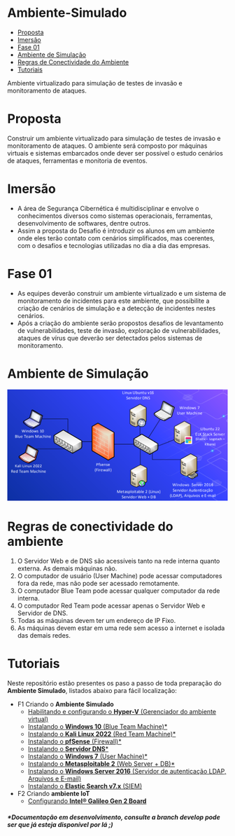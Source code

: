 # Ambiente-Simulado

- [Proposta](#proposta)
- [Imersão](#imersão)
- [Fase 01](#fase-01)
- [Ambiente de Simulação](#ambiente-de-simulação)
- [Regras de Conectividade do Ambiente](#regras-de-conectividade-do-ambiente)
- [Tutoriais](#tutoriais)

Ambiente virtualizado para simulação de testes de invasão e monitoramento de ataques.

# Proposta

Construir um ambiente virtualizado para simulação de testes de invasão e monitoramento de ataques. O ambiente será composto por máquinas virtuais e sistemas embarcados onde dever ser possível o estudo cenários de ataques, ferramentas e monitoria de eventos.

# Imersão

- A área de Segurança Cibernética é multidisciplinar e envolve o conhecimentos diversos como sistemas operacionais, ferramentas, desenvolvimento de softwares, dentre outros.
- Assim a proposta do Desafio é introduzir os alunos em um ambiente onde eles terão contato com cenários simplificados, mas coerentes, com o desafios e tecnologias utilizadas no dia a dia das empresas.

# Fase 01

- As equipes deverão construir um ambiente virtualizado e um sistema de monitoramento de incidentes para este ambiente, que possibilite a criação de cenários de simulação e a detecção de incidentes nestes cenários.
- Após a criação do ambiente serão propostos desafios de levantamento de vulnerabilidades, teste de invasão, exploração de vulnerabilidades, ataques de vírus que deverão ser detectados pelos sistemas de monitoramento.

# Ambiente de Simulação

![Ambiente Simulado](./img/readme/ambienteSimulado.png)

# Regras de conectividade do ambiente

1. O Servidor Web e de DNS são acessíveis tanto na rede interna quanto externa. As demais máquinas não.
1. O computador de usuário (User Machine) pode acessar computadores fora da rede, mas não pode ser acessado remotamente.
1. O computador Blue Team pode acessar qualquer computador da rede interna.
1. O computador Red Team pode acessar apenas o Servidor Web e Servidor de DNS.
1. Todas as máquinas devem ter um endereço de IP Fixo.
1. As máquinas devem estar em uma rede sem acesso a internet e isolada das demais redes.

# Tutoriais

Neste repositório estão presentes os paso a passo de toda preparação do **Ambiente Simulado**, listados abaixo para fácil localização:

- F1 Criando o **Ambiente Simulado**
  - [Habilitando e configurando o **Hyper-V** (Gerenciador do ambiente virtual)](./F1_Ambiente-Virtualizado/F1E2_Criando-Ambiente-Virtualizado/Hyper-V/hyper-v.md)
  - [Instalando o **Windows 10** (Blue Team Machine)\*](F1_Ambiente-Virtualizado/F1E2_Criando-Ambiente-Virtualizado/Máquina%20Blue%20Team/windows10.md)
  - [Instalando o **Kali Linux 2022** (Red Team Machine)\*](F1_Ambiente-Virtualizado/F1E2_Criando-Ambiente-Virtualizado/Máquian%20Red%20Team/kaliLinux.md)
  - [Instalando o **pfSense** (Firewall)\*](F1_Ambiente-Virtualizado/F1E2_Criando-Ambiente-Virtualizado/Firewall/pfSense.md)
  - [Instalando o **Servidor DNS**\*](./F1_Ambiente-Virtualizado/F1E2_Criando-Ambiente-Virtualizado/dnsServer/dnsServer.md)
  - [Instalando o **Windows 7** (User Machine)\*](F1_Ambiente-Virtualizado/F1E2_Criando-Ambiente-Virtualizado/Máquinas%20Clientes/Windows7.md)
  - [Instalando o **Metasploitable 2** (Web Server + DB)\*](F1_Ambiente-Virtualizado/F1E2_Criando-Ambiente-Virtualizado/Servidor%20Web/metasploitable2.md)
  - [Instalando o **Windows Server 2016** (Servidor de autenticação LDAP, Arquivos e E-mail)](F1_Ambiente-Virtualizado/F1E2_Criando-Ambiente-Virtualizado/Active%20Directory/01%20Instalação%20Windows%20Server%202016.md)
  - [Instalando o **Elastic Search v7.x** (SIEM)](F1_Ambiente-Virtualizado/F1E2_Criando-Ambiente-Virtualizado/SIEM/ELK.md)
- F2 Criando **ambiente IoT**
  - [Configurando **Intel® Galileo Gen 2 Board**](./F2_Ambiente-IoT/F2E2_Integrando-GalileoGen2/galileoGen2.md)


##### \*Documentação em desenvolvimento, consulte a branch **develop** pode ser que já esteja disponível por lá ;)
